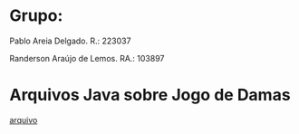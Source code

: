 # Grupo:
Pablo Areia Delgado. R.: 223037

Randerson Araújo de Lemos. RA.: 103897

# Arquivos Java sobre Jogo de Damas
[arquivo](./src/mc322/lab05)
